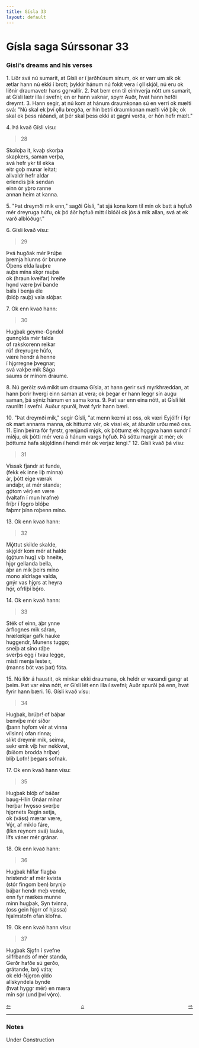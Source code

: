 ```yaml
---
title: Gísla 33
layout: default
---
```


# Gísla saga Súrssonar 33

### Gisli's dreams and his verses

1\. Líðr svá nú sumarit, at Gísli er í jarðhúsum sínum, ok er varr um sik ok ætlar hann nú ekki í brott; þykkir hánum nú fokit vera í &#x1EB;ll skjól, nú eru ok liðnir draumavetr hans g&#x1EB;rvallir. 2. Þat berr enn til einhverja nótt um sumarit, at Gísli lætr illa í svefni; en er hann vaknar, spyrr Auðr, hvat hann hefði dreymt. 3. Hann segir, at nú kom at hánum draumkonan sú en verri ok mælti svá: "Nú skal ek því &#x1EB;llu bregða, er hin betri draumkonan mælti við þik; ok skal ek þess ráðandi, at þér skal þess ekki at gagni verða, er hón hefr mælt."

4\. Þá kvað Gísli vísu:

   >28   
   >    
   Skoloþa it, kvaþ skorþa   
   skapkers, saman verþa,   
   svá hefr ykr til ekka   
   eitr goþ munar leitat;   
   allvaldr hefr aldar   
   erlendis þik sendan   
   einn ór yþro ranne   
   annan heim at kanna.   

5\. "Þat dreymði mik enn," sagði Gísli, "at sjá kona kom til mín ok batt á h&#x1EB;fuð mér dreyruga húfu, ok þó áðr h&#x1EB;fuð mitt í blóði ok jós á mik allan, svá at ek varð alblóðugr."

6\. Gísli kvað vísu:

   >29   
   >    
   Þvá hugðak mér Þrúþe   
   þremja hlunns ór brunne   
   Óþens elda lauþre   
   auþs mína sk&#x1EB;r rauþa   
   ok (hraun kveifar) hreife   
   h&#x1EB;nd være því bande   
   báls í benja éle   
   (blóþ rauþ) vala slóþar.   

7\. Ok enn kvað hann:

   >30   
   >    
   Hugþak geyme-G&#x1EB;ndol   
   gunn&#x1EB;lda mér falda   
   of rakskorenn reikar   
   rúf dreyrugre húfo,   
   være hendr á henne   
   í hj&#x1EB;rregne þvegnar;   
   svá vakþe mik Sága   
   saums ór mínom draume.   

8\. Nú gerðiz svá mikit um drauma Gísla, at hann gerir svá myrkhræddan, at hann þorir hvergi einn saman at vera; ok þegar er hann leggr sín augu saman, þá sýniz hánum en sama kona. 9. Þat var enn eina nótt, at Gísli lét raunlítt í svefni. Auður spurði, hvat fyrir hann bæri.

10\. "Þat dreymði mik," segir Gísli, "at menn k&oelig;mi at oss, ok væri Eyjólfr í f&#x1EB;r ok mart annarra manna, ok hittumz vér, ok vissi ek, at áburðir urðu með oss. 11. Einn þeirra fór fyrstr, grenjandi mj&#x1EB;k, ok þóttumz ek h&#x1EB;ggva hann sundr í miðju, ok þótti mér vera á hánum vargs h&#x1EB;fuð. Þá sóttu margir at mér; ek þóttumz hafa skj&#x1EB;ldinn í hendi mér ok verjaz lengi." 12. Gísli kvað þá vísu:

   >31   
   >    
   Vissak fjandr at funde,   
   (fekk ek inne liþ minna)   
   ár, þótt eige værak   
   andaþr, at mér standa;   
   gǫ́tom vér) en være   
   (valtafn í mun hrafne)   
   fríþr í f&#x1EB;gro blóþe   
   faþmr þínn roþenn míno.   

13\. Ok enn kvað hann:

   >32   
   >    
   Mǫ́ttut skilde skalde,   
   skj&#x1EB;ldr kom mér at halde   
   (gǫ́tum hug) viþ hneite,   
   hj&#x1EB;r gellanda bella,   
   áþr an mik þeirs míno   
   mono aldrlage valda,   
   gnýr vas hj&#x1EB;rs at heyra   
   hǫ́r, ofrliþi bǫ́ro.   

14\. Ok enn kvað hann:

   >33   
   >    
   Sték of einn, áþr ynne   
   árflognes mik sáran,   
   hræl&oelig;kjar gafk hauke   
   huggendr, Munens tuggo;   
   sneiþ at síno ráþe   
   sverþs egg í tvau legge,   
   misti menja leste
   r,   
   (manns bót vas þat) fóta.   

15\. Nú líðr á haustit, ok minkar ekki draumana, ok heldr er vaxandi gangr at þeim. Þat var eina nótt, er Gísli lét enn illa í svefni; Auðr spurði þá enn, hvat fyrir hann bæri. 16. Gísli kvað vísu:

   >34   
   >    
   Hugþak, brúþr! of báþar   
   benvíþe mér síðor   
   (þann h&#x1EB;fom vér at vinna   
   vílsinn) ofan rinna;   
   slíkt dreymir mik, seima,   
   sekr emk viþ her nekkvat,   
   (bíðom brodda hríþar)   
   blíþ Lofn! þegars sofnak.   

17\. Ok enn kvað hann vísu:

   >35   
   >    
   Hugþak blóþ of báðar   
   baug-Hlín Gnáar mínar   
   herþar hv&#x1EB;sso sverþe   
   hj&#x1EB;rnets Regin setja,   
   ok (váss) mærar være,   
   Vǫ́r, af miklo fáre,   
   (líkn reynom svá) lauka,   
   lífs váner mér gránar.   

18\. Ok enn kvað hann:

   >36   
   >    
   Hugþak hlífar flagþa   
   hristendr af mér kvista   
   (stór fingom ben) brynjo   
   báþar hendr meþ vende,   
   enn fyr mækes munne   
   minn hugþak, Syn tvinna,   
   (oss gein hj&#x1EB;rr of hjassa)   
   hjalmstofn ofan klofna.   

19\. Ok enn kvað hann vísu:

   >37   
   >    
   Hugþak Sj&#x1EB;fn í svefne   
   silfrbands of mér standa,   
   Gerðr hafðe sú gerðo,   
   grátande, brǫ́ váta;   
   ok eld-Nj&#x1EB;ron &#x1EB;ldo   
   allskyndela bynde   
   (hvat hyggr mér) en mæra   
   mín sǫ́r (und því vǫ́ro).   

<div style="float: left"><a href="http://rcblack.net/Gisla_saga/Gisla_32">⇦</a></div>
<div style="float: right"><a href="http://rcblack.net/Gisla_saga/Gisla_34">⇨</a></div>
<div style="margin: 0 auto; width: 100px;"><a href="http://rcblack.net/Gisla_saga/Gisla_home">&#8962;</a></div>

---

### Notes

Under Construction
